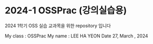 # 2024-1 OSSPrac (강의실습용)
2024 1학기 OSS 실습 교과목을 위한 repository 입니다

My class : OSSPrac
My name : LEE HA YEON
Date 27, March , 2024
